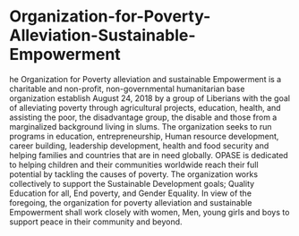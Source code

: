 # Organization-for-Poverty-Alleviation-Sustainable-Empowerment
he Organization for Poverty alleviation and sustainable Empowerment is a charitable and non-profit, non-governmental humanitarian base organization establish August 24, 2018 by a group of Liberians with the goal of alleviating poverty through agricultural projects, education, health, and assisting the poor, the disadvantage group, the disable and those from a marginalized background living in slums.  The organization seeks to run programs in education, entrepreneurship, Human resource development, career building, leadership development, health and food security and helping families and countries that are in need globally. OPASE is dedicated to helping children and their communities worldwide reach their full potential by tackling the causes of poverty.  The organization works collectively to support the Sustainable Development goals; Quality Education for all, End poverty, and Gender Equality. In view of the foregoing, the organization for poverty alleviation and sustainable Empowerment shall work closely with women, Men, young girls and boys to support peace in their community and beyond.
